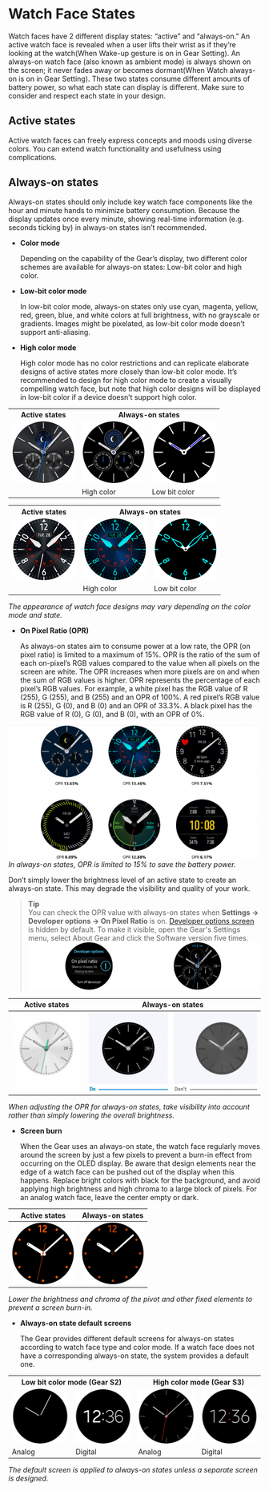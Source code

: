 # Watch Face States

Watch faces have 2 different display states: “active” and “always-on.” An active watch face is revealed when a user lifts their wrist as if they’re looking at the watch(When Wake-up gesture is on in Gear Setting). An always-on watch face (also known as ambient mode) is always shown on the screen; it never fades away or becomes dormant(When Watch always-on is on in Gear Setting). These two states consume different amounts of battery power, so what each state can display is different. Make sure to consider and respect each state in your design.

## Active states

Active watch faces can freely express concepts and moods using diverse colors. You can extend watch functionality and usefulness using complications.

## Always-on states


Always-on states should only include key watch face components like the hour and minute hands to minimize battery consumption. Because the display updates once every minute, showing real-time information (e.g. seconds ticking by) in always-on states isn’t recommended.

-   **Color mode**

    Depending on the capability of the Gear’s display, two different color schemes are available for always-on states: Low-bit color and high color.

-   **Low-bit color mode**

    In low-bit color mode, always-on states only use cyan, magenta, yellow, red, green, blue, and white colors at full brightness, with no grayscale or gradients. Images might be pixelated, as low-bit color mode doesn’t support anti-aliasing.

-   **High color mode**

    High color mode has no color restrictions and can replicate elaborate designs of active states more closely than low-bit color mode. It’s recommended to design for high color mode to create a visually compelling watch face, but note that high color designs will be displayed in low-bit color if a device doesn’t support high color.

<table align="center">
 <tr>
  <th> Active states </th>
  <th colspan="2"> Always-on states </th>
 </tr>
 <tr>
  <td> <img src="media/watchface_4.2.2_1_1_1.png"> </td>
  <td> <img src="media/watchface_4.2.2_1_1_2.png"> </td>
  <td> <img src="media/watchface_4.2.2_1_1_3.png"> </td>
 </tr>
 <tr>
  <td> </td>
  <td> High color </td>
  <td> Low bit color </td>
 </tr>
</table>

<table align="center">
 <tr>
  <th> Active states </th>
  <th colspan="2"> Always-on states </th>
 </tr>
 <tr>
  <td> <img src="media/watchface_4.2.2_1_2_1.png"> </td>
  <td> <img src="media/watchface_4.2.2_1_2_2.png"> </td>
  <td> <img src="media/watchface_4.2.2_1_2_3.png"> </td>
 </tr>
 <tr>
  <td> </td>
  <td> High color </td>
  <td> Low bit color </td>
 </tr>
</table>  

*The appearance of watch face designs may vary depending on the color mode and state.*

-   **On Pixel Ratio (OPR)**

    As always-on states aim to consume power at a low rate, the OPR (on pixel ratio) is limited to a maximum of 15%. OPR is the ratio of the sum of each on-pixel’s RGB values compared to the value when all pixels on the screen are white. The OPR increases when more pixels are on and when the sum of RGB values is higher. OPR represents the percentage of each pixel’s RGB values. For example, a white pixel has the RGB value of R (255), G (255), and B (255) and an OPR of 100%. A red pixel’s RGB value is R (255), G (0), and B (0) and an OPR of 33.3%. A black pixel has the RGB value of R (0), G (0), and B (0), with an OPR of 0%.

![](media/watchface_4.2.2_2-650x344.png)  
*In always-on states, OPR is limited to 15% to save the battery power.*

Don’t simply lower the brightness level of an active state to create an always-on state. This may degrade the visibility and quality of your work.



  > **Tip**  
  > You can check the OPR value with always-on states when **Settings -> Developer options -> On Pixel Ratio** is on. [Developer options screen](http://developer.samsung.com/gear/develop/testing-your-app-on-gear) is hidden by default. To make it visible, open the Gear's Settings menu, select About Gear and click the Software version five times.  
  >  ![](media/watchface_4.1_tip-750x153.png)


| Active states | Always-on states |
| :--: | :--: |
| ![](media/watchface_4.2.2_3-600x182_1.png) | ![](media/watchface_4.2.2_3-600x182_2.png) |  

*When adjusting the OPR for always-on states, take visibility into account rather than simply lowering the overall brightness.*

-   **Screen burn**

    When the Gear uses an always-on state, the watch face regularly moves around the screen by just a few pixels to prevent a burn-in effect from occurring on the OLED display. Be aware that design elements near the edge of a watch face can be pushed out of the display when this happens. Replace bright colors with black for the background, and avoid applying high brightness and high chroma to a large block of pixels. For an analog watch face, leave the center empty or dark.

| Active states | Always-on states |
  | :--: | :--: |
  | ![](media/watchface_4.2.2_4-600x123_1.png)  | ![](media/watchface_4.2.2_4-600x123_2.png)  |  

*Lower the brightness and chroma of the pivot and other fixed elements to prevent a screen burn-in.*

- **Always-on state default screens**

    The Gear provides different default screens for always-on states according to watch face type and color mode. If a watch face does not have a corresponding always-on state, the system provides a default one.

<table>
 <tr>
  <th colspan="2"> Low bit color mode (Gear S2) </th>
  <th colspan="2"> High color mode (Gear S3) </th>
 </tr>
 <tr>
  <td> <img src="media/watchface_4.2.2_5-600x123_1.png"> </td>
  <td> <img src="media/watchface_4.2.2_5-600x123_2.png"> </td>
  <td> <img src="media/watchface_4.2.2_5-600x123_3.png"> </td>
  <td> <img src="media/watchface_4.2.2_5-600x123_4.png"> </td>
 </tr>
 <tr>
  <td> Analog </td>
  <td> Digital </td>
  <td> Analog </td>
  <td> Digital </td>
 </tr>
</table>  

*The default screen is applied to always-on states unless a separate screen is designed.*
